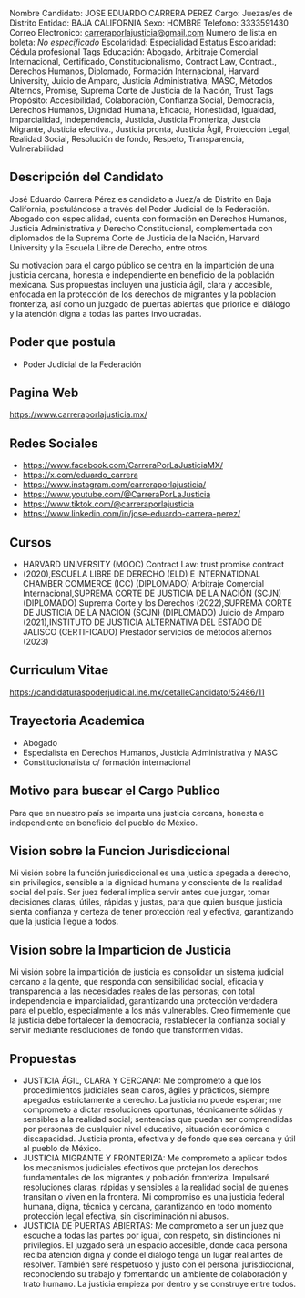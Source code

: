 Nombre Candidato: JOSE EDUARDO CARRERA PEREZ
Cargo: Juezas/es de Distrito
Entidad: BAJA CALIFORNIA
Sexo: HOMBRE
Telefono: 3333591430
Correo Electronico: carreraporlajusticia@gmail.com
Numero de lista en boleta: *No especificado*
Escolaridad: Especialidad
Estatus Escolaridad: Cédula profesional
Tags Educación: Abogado, Arbitraje Comercial Internacional, Certificado, Constitucionalismo, Contract Law, Contract., Derechos Humanos, Diplomado, Formación Internacional, Harvard University, Juicio de Amparo, Justicia Administrativa, MASC, Métodos Alternos, Promise, Suprema Corte de Justicia de la Nación, Trust
Tags Propósito: Accesibilidad, Colaboración, Confianza Social, Democracia, Derechos Humanos, Dignidad Humana, Eficacia, Honestidad, Igualdad, Imparcialidad, Independencia, Justicia, Justicia Fronteriza, Justicia Migrante, Justicia efectiva., Justicia pronta, Justicia Ágil, Protección Legal, Realidad Social, Resolución de fondo, Respeto, Transparencia, Vulnerabilidad


## Descripción del Candidato 

José Eduardo Carrera Pérez es candidato a Juez/a de Distrito en Baja California, postulándose a través del Poder Judicial de la Federación. Abogado con especialidad, cuenta con formación en Derechos Humanos, Justicia Administrativa y Derecho Constitucional, complementada con diplomados de la Suprema Corte de Justicia de la Nación, Harvard University y la Escuela Libre de Derecho, entre otros.

Su motivación para el cargo público se centra en la impartición de una justicia cercana, honesta e independiente en beneficio de la población mexicana. Sus propuestas incluyen una justicia ágil, clara y accesible, enfocada en la protección de los derechos de migrantes y la población fronteriza, así como un juzgado de puertas abiertas que priorice el diálogo y la atención digna a todas las partes involucradas.


## Poder que postula

- Poder Judicial de la Federación


## Pagina Web

https://www.carreraporlajusticia.mx/


## Redes Sociales

- https://www.facebook.com/CarreraPorLaJusticiaMX/
- https://x.com/eduardo_carrera
- https://www.instagram.com/carreraporlajusticia/
- https://www.youtube.com/@CarreraPorLaJusticia
- https://www.tiktok.com/@carreraporlajusticia
- https://www.linkedin.com/in/jose-eduardo-carrera-perez/


## Cursos

- HARVARD UNIVERSITY   (MOOC) Contract Law:  trust  promise  contract
- (2020),ESCUELA LIBRE DE DERECHO (ELD) E INTERNATIONAL CHAMBER COMMERCE (ICC)   (DIPLOMADO) Arbitraje Comercial Internacional,SUPREMA CORTE DE JUSTICIA DE LA NACIÓN (SCJN) (DIPLOMADO)  Suprema Corte y los Derechos  (2022),SUPREMA CORTE DE JUSTICIA DE LA NACIÓN (SCJN) (DIPLOMADO) Juicio de Amparo (2021),INSTITUTO DE JUSTICIA ALTERNATIVA DEL ESTADO DE JALISCO (CERTIFICADO) Prestador servicios de métodos alternos (2023)


## Curriculum Vitae

https://candidaturaspoderjudicial.ine.mx/detalleCandidato/52486/11


## Trayectoria Academica

- Abogado
- Especialista en Derechos Humanos, Justicia Administrativa y MASC
- Constitucionalista c/ formación internacional


## Motivo para buscar el Cargo Publico

Para que en nuestro país se imparta una justicia cercana, honesta e independiente en beneficio del pueblo de México.


## Vision sobre la Funcion Jurisdiccional

Mi visión sobre la función jurisdiccional es una justicia apegada a derecho, sin privilegios, sensible a la dignidad humana y consciente de la realidad social del país. Ser juez federal implica servir antes que juzgar, tomar decisiones claras, útiles, rápidas y justas, para que quien busque justicia sienta confianza y certeza de tener protección real y efectiva, garantizando que la justicia llegue a todos.


## Vision sobre la Imparticion de Justicia

Mi visión sobre la impartición de justicia es consolidar un sistema judicial cercano a la gente, que responda con sensibilidad social, eficacia y transparencia a las necesidades reales de las personas; con total independencia e imparcialidad, garantizando una protección verdadera para el pueblo, especialmente a los más vulnerables. Creo firmemente que la justicia debe fortalecer la democracia, restablecer la confianza social y servir mediante resoluciones de fondo que transformen vidas.


## Propuestas

- JUSTICIA ÁGIL, CLARA Y CERCANA: Me comprometo a que los procedimientos judiciales sean claros, ágiles y prácticos, siempre apegados estrictamente a derecho. La justicia no puede esperar; me comprometo a dictar resoluciones oportunas, técnicamente sólidas y sensibles a la realidad social; sentencias que puedan ser comprendidas por personas de cualquier nivel educativo, situación económica o discapacidad. Justicia pronta, efectiva y de fondo que sea cercana y útil al pueblo de México.
- JUSTICIA MIGRANTE Y FRONTERIZA: Me comprometo a aplicar todos los mecanismos judiciales efectivos que protejan los derechos fundamentales de los migrantes y población fronteriza. Impulsaré resoluciones claras, rápidas y sensibles a la realidad social de quienes transitan o viven en la frontera. Mi compromiso es una justicia federal humana, digna, técnica y cercana, garantizando en todo momento protección legal efectiva, sin discriminación ni abusos.
- JUSTICIA DE PUERTAS ABIERTAS: Me comprometo a ser un juez que escuche a todas las partes por igual, con respeto, sin distinciones ni privilegios. El juzgado será un espacio accesible, donde cada persona reciba atención digna y donde el diálogo tenga un lugar real antes de resolver. También seré respetuoso y justo con el personal jurisdiccional, reconociendo su trabajo y fomentando un ambiente de colaboración y trato humano. La justicia empieza por dentro y se construye entre todos.

